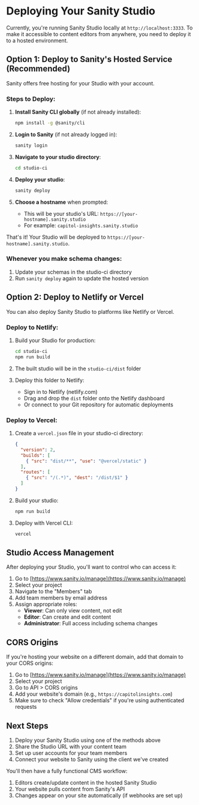 # Deploying Your Sanity Studio

Currently, you're running Sanity Studio locally at `http://localhost:3333`. To make it accessible to content editors from anywhere, you need to deploy it to a hosted environment.

## Option 1: Deploy to Sanity's Hosted Service (Recommended)

Sanity offers free hosting for your Studio with your account.

### Steps to Deploy:

1. **Install Sanity CLI globally** (if not already installed):
   ```bash
   npm install -g @sanity/cli
   ```

2. **Login to Sanity** (if not already logged in):
   ```bash
   sanity login
   ```

3. **Navigate to your studio directory**:
   ```bash
   cd studio-ci
   ```

4. **Deploy your studio**:
   ```bash
   sanity deploy
   ```

5. **Choose a hostname** when prompted:
   - This will be your studio's URL: `https://[your-hostname].sanity.studio`
   - For example: `capitol-insights.sanity.studio`

That's it! Your Studio will be deployed to `https://[your-hostname].sanity.studio`.

### Whenever you make schema changes:

1. Update your schemas in the studio-ci directory
2. Run `sanity deploy` again to update the hosted version

## Option 2: Deploy to Netlify or Vercel

You can also deploy Sanity Studio to platforms like Netlify or Vercel.

### Deploy to Netlify:

1. Build your Studio for production:
   ```bash
   cd studio-ci
   npm run build
   ```

2. The built studio will be in the `studio-ci/dist` folder

3. Deploy this folder to Netlify:
   - Sign in to Netlify (netlify.com)
   - Drag and drop the `dist` folder onto the Netlify dashboard
   - Or connect to your Git repository for automatic deployments

### Deploy to Vercel:

1. Create a `vercel.json` file in your studio-ci directory:
   ```json
   {
     "version": 2,
     "builds": [
       { "src": "dist/**", "use": "@vercel/static" }
     ],
     "routes": [
       { "src": "/(.*)", "dest": "/dist/$1" }
     ]
   }
   ```

2. Build your studio:
   ```bash
   npm run build
   ```

3. Deploy with Vercel CLI:
   ```bash
   vercel
   ```

## Studio Access Management

After deploying your Studio, you'll want to control who can access it:

1. Go to [https://www.sanity.io/manage](https://www.sanity.io/manage)
2. Select your project
3. Navigate to the "Members" tab
4. Add team members by email address
5. Assign appropriate roles:
   - **Viewer**: Can only view content, not edit
   - **Editor**: Can create and edit content
   - **Administrator**: Full access including schema changes

## CORS Origins

If you're hosting your website on a different domain, add that domain to your CORS origins:

1. Go to [https://www.sanity.io/manage](https://www.sanity.io/manage)
2. Select your project
3. Go to API > CORS origins
4. Add your website's domain (e.g., `https://capitolinsights.com`)
5. Make sure to check "Allow credentials" if you're using authenticated requests

## Next Steps

1. Deploy your Sanity Studio using one of the methods above
2. Share the Studio URL with your content team
3. Set up user accounts for your team members
4. Connect your website to Sanity using the client we've created

You'll then have a fully functional CMS workflow:
1. Editors create/update content in the hosted Sanity Studio
2. Your website pulls content from Sanity's API
3. Changes appear on your site automatically (if webhooks are set up)
